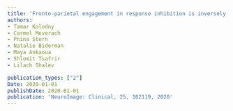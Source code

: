 ```yaml
---
title: 'Fronto-parietal engagement in response inhibition is inversely scaled with attention-deficit/hyperactivity disorder symptom severity'
authors: 
- Tamar Kolodny
- Carmel Mevorach
- Pnina Stern
- Natalie Biderman
- Maya Ankaoua
- Shlomit Tsafrir
- Lilach Shalev

publication_types: ["2"]
Date: 2020-01-01
publishDate: 2020-01-01
publication: 'NeuroImage: Clinical, 25, 102119, 2020'
---
```

